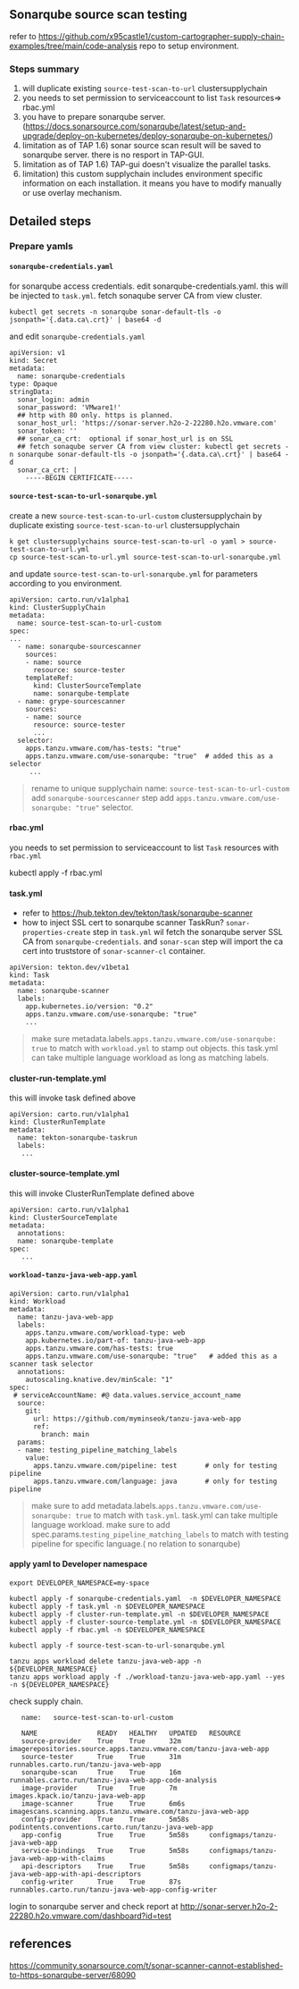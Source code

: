 ## Sonarqube source scan testing
refer to https://github.com/x95castle1/custom-cartographer-supply-chain-examples/tree/main/code-analysis repo to setup environment.

### Steps summary
1. will duplicate existing `source-test-scan-to-url` clustersupplychain 
2. you needs to set permission to serviceaccount to list `Task` resources=> rbac.yml
3. you have to prepare sonarqube server. (https://docs.sonarsource.com/sonarqube/latest/setup-and-upgrade/deploy-on-kubernetes/deploy-sonarqube-on-kubernetes/)
4. limitation as of TAP 1.6) sonar source scan result will be saved to sonarqube server. there is no resport in TAP-GUI.
5. limitation as of TAP 1.6) TAP-gui doesn't visualize the parallel tasks.
6. limitation) this custom supplychain includes environment specific information on each installation. it means you have to modify manually or use overlay mechanism.


## Detailed steps 

### Prepare yamls


#### `sonarqube-credentials.yaml`
for sonarqube access credentials. edit sonarqube-credentials.yaml. this will be injected to `task.yml`. 
fetch sonaqube server CA from view cluster.
```
kubectl get secrets -n sonarqube sonar-default-tls -o jsonpath='{.data.ca\.crt}' | base64 -d
```
and edit  `sonarqube-credentials.yaml`
```
apiVersion: v1
kind: Secret
metadata:
  name: sonarqube-credentials
type: Opaque
stringData:
  sonar_login: admin
  sonar_password: 'VMware1!'
  ## http with 80 only. https is planned.
  sonar_host_url: 'https://sonar-server.h2o-2-22280.h2o.vmware.com'
  sonar_token: ''
  ## sonar_ca_crt:  optional if sonar_host_url is on SSL
  ## fetch sonaqube server CA from view cluster: kubectl get secrets -n sonarqube sonar-default-tls -o jsonpath='{.data.ca\.crt}' | base64 -d
  sonar_ca_crt: |  
    -----BEGIN CERTIFICATE-----
```

#### `source-test-scan-to-url-sonarqube.yml`
create a new `source-test-scan-to-url-custom` clustersupplychain by duplicate existing `source-test-scan-to-url` clustersupplychain 
```
k get clustersupplychains source-test-scan-to-url -o yaml > source-test-scan-to-url.yml
cp source-test-scan-to-url.yml source-test-scan-to-url-sonarqube.yml
```

and update `source-test-scan-to-url-sonarqube.yml` for parameters according to you environment. 
```
apiVersion: carto.run/v1alpha1
kind: ClusterSupplyChain
metadata:
  name: source-test-scan-to-url-custom
spec:
...
  - name: sonarqube-sourcescanner
    sources:
    - name: source
      resource: source-tester
    templateRef:
      kind: ClusterSourceTemplate
      name: sonarqube-template
  - name: grype-sourcescanner
    sources:
    - name: source
      resource: source-tester
      ...  
  selector:
    apps.tanzu.vmware.com/has-tests: "true"
    apps.tanzu.vmware.com/use-sonarqube: "true"  # added this as a selector
     ...
```
> rename to unique supplychain name: `source-test-scan-to-url-custom`
> add `sonarqube-sourcescanner` step
> add `apps.tanzu.vmware.com/use-sonarqube: "true"` selector.


#### rbac.yml
you needs to set permission to serviceaccount to list `Task` resources with `rbac.yml`

kubectl apply -f rbac.yml

#### task.yml
- refer to https://hub.tekton.dev/tekton/task/sonarqube-scanner
- how to inject SSL cert to sonarqube scanner TaskRun? `sonar-properties-create` step in `task.yml` wil fetch the sonarqube server SSL CA from `sonarqube-credentials`. and `sonar-scan` step will import the ca cert into truststore of `sonar-scanner-cl` container.

```
apiVersion: tekton.dev/v1beta1
kind: Task
metadata:
  name: sonarqube-scanner
  labels:
    app.kubernetes.io/version: "0.2"
    apps.tanzu.vmware.com/use-sonarqube: "true"
    ...
```
> make sure metadata.labels.`apps.tanzu.vmware.com/use-sonarqube: true` to match with `workload.yml` to stamp out objects. this task.yml can take multiple language workload as long as matching labels.

####  cluster-run-template.yml
this will invoke task defined above
```
apiVersion: carto.run/v1alpha1
kind: ClusterRunTemplate
metadata:
  name: tekton-sonarqube-taskrun
  labels:
   ...
```

####  cluster-source-template.yml
this will invoke ClusterRunTemplate  defined above
```
apiVersion: carto.run/v1alpha1
kind: ClusterSourceTemplate
metadata:
  annotations:
  name: sonarqube-template
spec:
   ...
```

#### `workload-tanzu-java-web-app.yaml`

```
apiVersion: carto.run/v1alpha1
kind: Workload
metadata:
  name: tanzu-java-web-app
  labels:
    apps.tanzu.vmware.com/workload-type: web
    app.kubernetes.io/part-of: tanzu-java-web-app
    apps.tanzu.vmware.com/has-tests: true
    apps.tanzu.vmware.com/use-sonarqube: "true"   # added this as a scanner task selector
  annotations:
    autoscaling.knative.dev/minScale: "1"
spec:
 # serviceAccountName: #@ data.values.service_account_name
  source:
    git:
      url: https://github.com/myminseok/tanzu-java-web-app
      ref:
        branch: main
  params:
  - name: testing_pipeline_matching_labels   
    value:
      apps.tanzu.vmware.com/pipeline: test       # only for testing pipeline
      apps.tanzu.vmware.com/language: java       # only for testing pipeline
```
> make sure to add metadata.labels.`apps.tanzu.vmware.com/use-sonarqube: true` to match with `task.yml`. task.yml can take multiple language workload.
> make sure to add  spec.params.`testing_pipeline_matching_labels` to match with testing pipeline for specific language.( no relation to sonarqube)

#### apply yaml to Developer namespace

```
export DEVELOPER_NAMESPACE=my-space

kubectl apply -f sonarqube-credentials.yaml  -n $DEVELOPER_NAMESPACE
kubectl apply -f task.yml -n $DEVELOPER_NAMESPACE
kubectl apply -f cluster-run-template.yml -n $DEVELOPER_NAMESPACE
kubectl apply -f cluster-source-template.yml -n $DEVELOPER_NAMESPACE
kubectl apply -f rbac.yml -n $DEVELOPER_NAMESPACE

kubectl apply -f source-test-scan-to-url-sonarqube.yml 

tanzu apps workload delete tanzu-java-web-app -n ${DEVELOPER_NAMESPACE} 
tanzu apps workload apply -f ./workload-tanzu-java-web-app.yaml --yes   -n ${DEVELOPER_NAMESPACE}
```

check supply chain.
```
   name:   source-test-scan-to-url-custom

   NAME               READY   HEALTHY   UPDATED   RESOURCE
   source-provider    True    True      32m       imagerepositories.source.apps.tanzu.vmware.com/tanzu-java-web-app
   source-tester      True    True      31m       runnables.carto.run/tanzu-java-web-app
   sonarqube-scan     True    True      16m       runnables.carto.run/tanzu-java-web-app-code-analysis
   image-provider     True    True      7m        images.kpack.io/tanzu-java-web-app
   image-scanner      True    True      6m6s      imagescans.scanning.apps.tanzu.vmware.com/tanzu-java-web-app
   config-provider    True    True      5m58s     podintents.conventions.carto.run/tanzu-java-web-app
   app-config         True    True      5m58s     configmaps/tanzu-java-web-app
   service-bindings   True    True      5m58s     configmaps/tanzu-java-web-app-with-claims
   api-descriptors    True    True      5m58s     configmaps/tanzu-java-web-app-with-api-descriptors
   config-writer      True    True      87s       runnables.carto.run/tanzu-java-web-app-config-writer

```

login to sonarqube server and check report at http://sonar-server.h2o-2-22280.h2o.vmware.com/dashboard?id=test



## references
https://community.sonarsource.com/t/sonar-scanner-cannot-established-to-https-sonarqube-server/68090

